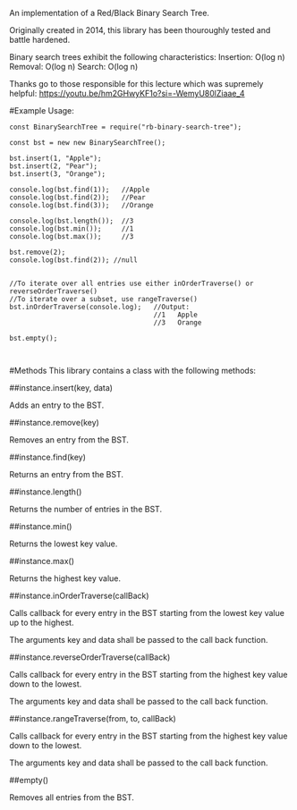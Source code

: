 An implementation of a Red/Black Binary Search Tree.

Originally created in 2014, this library has been thouroughly tested and battle hardened.

Binary search trees exhibit the following characteristics:
	Insertion:  O(log n)
	Removal:    O(log n)
	Search:     O(log n)

Thanks go to those responsible for this lecture which was supremely helpful: https://youtu.be/hm2GHwyKF1o?si=-WemyU80lZiaae_4


#Example Usage:

```
const BinarySearchTree = require("rb-binary-search-tree");

const bst = new new BinarySearchTree();

bst.insert(1, "Apple");
bst.insert(2, "Pear");
bst.insert(3, "Orange");

console.log(bst.find(1));   //Apple
console.log(bst.find(2));   //Pear
console.log(bst.find(3));   //Orange

console.log(bst.length());  //3
console.log(bst.min());     //1
console.log(bst.max());     //3

bst.remove(2);
console.log(bst.find(2)); //null


//To iterate over all entries use either inOrderTraverse() or reverseOrderTraverse()
//To iterate over a subset, use rangeTraverse()
bst.inOrderTraverse(console.log);   //Output:
                                    //1   Apple
                                    //3   Orange

bst.empty();



```


#Methods
This library contains a class with the following methods:


##instance.insert(key, data)

Adds an entry to the BST.




##instance.remove(key)

Removes an entry from the BST.



##instance.find(key)

Returns an entry from the BST.




##instance.length()

Returns the number of entries in the BST.




##instance.min()

Returns the lowest key value.



##instance.max()

Returns the highest key value.




##instance.inOrderTraverse(callBack)

Calls callback for every entry in the BST starting from the lowest key value up to the highest.

The arguments key and data shall be passed to the call back function.




##instance.reverseOrderTraverse(callBack)

Calls callback for every entry in the BST starting from the highest key value down to the lowest.

The arguments key and data shall be passed to the call back function.




##instance.rangeTraverse(from, to, callBack)

Calls callback for every entry in the BST starting from the highest key value down to the lowest.

The arguments key and data shall be passed to the call back function.




##empty()

Removes all entries from the BST.